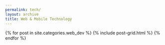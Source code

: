 ```yaml
---
permalink: tech/
layout: archive
title: Web & Mobile Technology
---
```

<div class="tiles">
{% for post in site.categories.web_dev %}
	{% include post-grid.html %}
{% endfor %}
</div><!-- /.tiles -->
